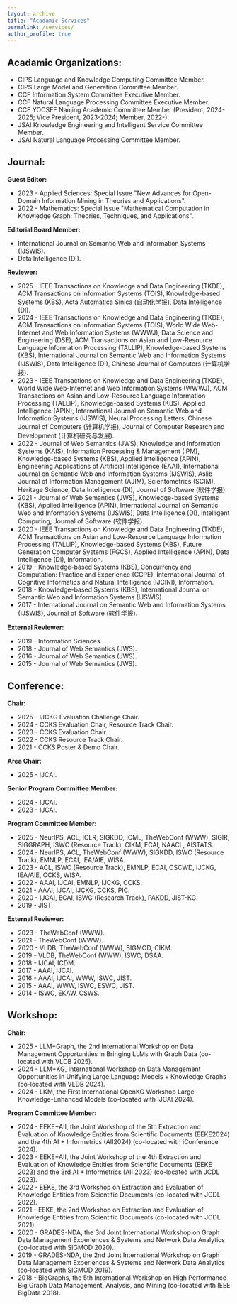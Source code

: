 ```yaml
---
layout: archive
title: "Acadamic Services"
permalink: /services/
author_profile: true
---
```

## Acadamic Organizations:
* CIPS Language and Knowledge Computing Committee Member.
* CIPS Large Model and Generation Committee Member.
* CCF Information System Committee Executive Member. 
* CCF Natural Language Processing Committee Executive Member. 
* CCF YOCSEF Nanjing Academic Committee Member (President, 2024-2025; Vice President, 2023-2024; Member, 2022-).
* JSAI Knowledge Engineering and Intelligent Service Committee Member.
* JSAI Natural Language Processing Committee Member.

## Journal:
**Guest Editor:**
* 2023 - Applied Sciences: Special Issue "New Advances for Open-Domain Information Mining in Theories and Applications".
* 2022 - Mathematics: Special Issue "Mathematical Computation in Knowledge Graph: Theories, Techniques, and Applications".

**Editorial Board Member:** 
* International Journal on Semantic Web and Information Systems (IJSWIS).
* Data Intelligence (DI).

**Reviewer:**
* 2025 - IEEE Transactions on Knowledge and Data Engineering (TKDE), ACM Transactions on Information Systems (TOIS), Knowledge-based Systems (KBS), Acta Automatica Sinica (自动化学报), Data Intelligence (DI).
* 2024 - IEEE Transactions on Knowledge and Data Engineering (TKDE), ACM Transactions on Information Systems (TOIS), World Wide Web-Internet and Web Information Systems (WWWJ), Data Science and Engineering (DSE), ACM Transactions on Asian and Low-Resource Language Information Processing (TALLIP), Knowledge-based Systems (KBS), International Journal on Semantic Web and Information Systems (IJSWIS), Data Intelligence (DI), Chinese Journal of Computers (计算机学报).
* 2023 - IEEE Transactions on Knowledge and Data Engineering (TKDE), World Wide Web-Internet and Web Information Systems (WWWJ), ACM Transactions on Asian and Low-Resource Language Information Processing (TALLIP), Knowledge-based Systems (KBS), Applied Intelligence (APIN), International Journal on Semantic Web and Information Systems (IJSWIS), Neural Processing Letters, Chinese Journal of Computers (计算机学报), Journal of Computer Research and Development (计算机研究与发展).
* 2022 - Journal of Web Semantics (JWS), Knowledge and Information Systems (KAIS), Information Processing & Management (IPM), Knowledge-based Systems (KBS), Applied Intelligence (APIN), Engineering Applications of Artificial Intelligence (EAAI), International Journal on Semantic Web and Information Systems (IJSWIS), Aslib Journal of Information Management (AJIM), Scientometrics (SCIM), Heritage Science, Data Intelligence (DI), Journal of Software (软件学报).
* 2021 - Journal of Web Semantics (JWS), Knowledge-based Systems (KBS), Applied Intelligence (APIN), International Journal on Semantic Web and Information Systems (IJSWIS), Data Intelligence (DI), Intelligent Computing, Journal of Software (软件学报).
* 2020 - IEEE Transactions on Knowledge and Data Engineering (TKDE), ACM Transactions on Asian and Low-Resource Language Information Processing (TALLIP), Knowledge-based Systems (KBS), Future Generation Computer Systems (FGCS), Applied Intelligence (APIN), Data Intelligence (DI), Information.
* 2019 - Knowledge-based Systems (KBS), Concurrency and Computation: Practice and Experience (CCPE), International Journal of Cognitive Informatics and Natural Intelligence (IJCINI), Information.
* 2018 - Knowledge-based Systems (KBS), International Journal on Semantic Web and Information Systems (IJSWIS).
* 2017 - International Journal on Semantic Web and Information Systems (IJSWIS), Journal of Software (软件学报).

**External Reviewer:**
* 2019 - Information Sciences.
* 2018 - Journal of Web Semantics (JWS).
* 2016 - Journal of Web Semantics (JWS).
* 2015 - Journal of Web Semantics (JWS).


## Conference:
**Chair:**
* 2025 - IJCKG Evaluation Challenge Chair.
* 2024 - CCKS Evaluation Chair, Resource Track Chair.
* 2023 - CCKS Evaluation Chair.
* 2022 - CCKS Resource Track Chair.
* 2021 - CCKS Poster & Demo Chair.

**Area Chair:**
* 2025 - IJCAI.

**Senior Program Committee Member:**
* 2024 - IJCAI.
* 2023 - IJCAI. 

**Program Committee Member:**
* 2025 - NeurIPS, ACL, ICLR, SIGKDD, ICML, TheWebConf (WWW), SIGIR, SIGGRAPH, ISWC (Resource Track), CIKM, ECAI, NAACL, AISTATS.
* 2024 - NeurIPS, ACL, TheWebConf (WWW), SIGKDD, ISWC (Resource Track), EMNLP, ECAI, IEA/AIE, WISA.
* 2023 - ACL, ISWC (Resource Track), EMNLP, ECAI, CSCWD, IJCKG, IEA/AIE, CCKS, WISA.
* 2022 - AAAI, IJCAI, EMNLP, IJCKG, CCKS.
* 2021 - AAAI, IJCAI, IJCKG, CCKS, PIC.
* 2020 - IJCAI, ECAI, ISWC (Research Track), PAKDD, JIST-KG.
* 2019 - JIST.

**External Reviewer:**
* 2023 - TheWebConf (WWW).
* 2021 - TheWebConf (WWW).
* 2020 - VLDB, TheWebConf (WWW), SIGMOD, CIKM.
* 2019 - VLDB, TheWebConf (WWW), ISWC, DSAA.
* 2018 - IJCAI, ICDM.
* 2017 - AAAI, IJCAI.
* 2016 - AAAI, IJCAI, WWW, ISWC, JIST.
* 2015 - AAAI, WWW, ISWC, ESWC, JIST.
* 2014 - ISWC, EKAW, CSWS.


## Workshop:
**Chair:**
* 2025 - LLM+Graph, the 2nd International Workshop on Data Management Opportunities in Bringing LLMs with Graph Data (co-located with VLDB 2025).
* 2024 - LLM+KG, International Workshop on Data Management Opportunities in Unifying Large Language Models + Knowledge Graphs (co-located with VLDB 2024).
* 2024 - LKM, the First International OpenKG Workshop Large Knowledge-Enhanced Models (co-located with IJCAI 2024).

**Program Committee Member:**
* 2024 - EEKE+AII, the Joint Workshop of the 5th Extraction and Evaluation of Knowledge Entities from Scientific Documents (EEKE2024) and the 4th AI + Informetrics (AII2024) (co-located with iConference 2024).
* 2023 - EEKE+AII, the Joint Workshop of the 4th Extraction and Evaluation of Knowledge Entities from Scientific Documents (EEKE 2023) and the 3rd AI + Informetrics (AII 2023) (co-located with JCDL 2023).
* 2022 - EEKE, the 3rd Workshop on Extraction and Evaluation of Knowledge Entities from Scientific Documents (co-located with JCDL 2022).
* 2021 - EEKE, the 2nd Workshop on Extraction and Evaluation of Knowledge Entities from Scientific Documents (co-located with JCDL 2021).
* 2020 - GRADES-NDA, the 3rd Joint International Workshop on Graph Data Management Experiences & Systems and Network Data Analytics (co-located with SIGMOD 2020).
* 2019 - GRADES-NDA, the 2nd Joint International Workshop on Graph Data Management Experiences & Systems and Network Data Analytics (co-located with SIGMOD 2019).
* 2018 - BigGraphs, the 5th International Workshop on High Performance Big Graph Data Management, Analysis, and Mining (co-located with IEEE BigData 2018).
